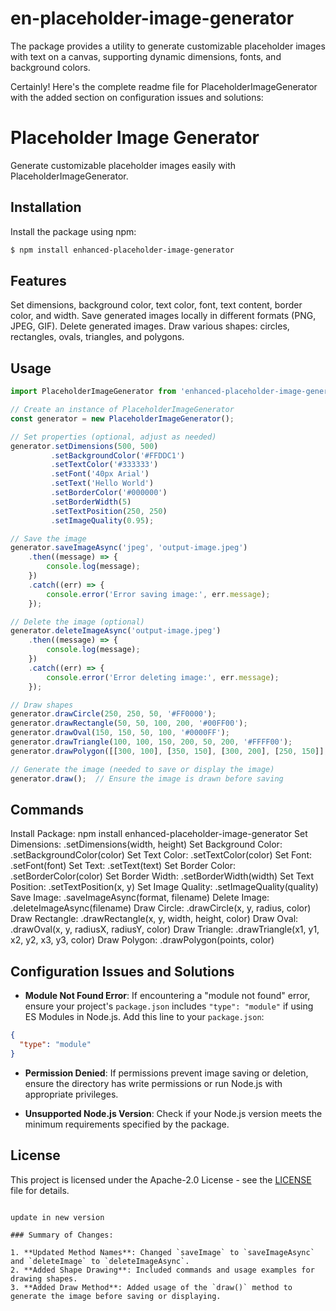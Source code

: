 # en-placeholder-image-generator
The package provides a utility to generate customizable placeholder images with text on a canvas, supporting dynamic dimensions, fonts, and background colors.



Certainly! Here's the complete readme file for PlaceholderImageGenerator with the added section on configuration issues and solutions:


# Placeholder Image Generator

Generate customizable placeholder images easily with PlaceholderImageGenerator.

## Installation

Install the package using npm:

```bash
$ npm install enhanced-placeholder-image-generator
```

## Features

Set dimensions, background color, text color, font, text content, border color, and width.
Save generated images locally in different formats (PNG, JPEG, GIF).
Delete generated images.
Draw various shapes: circles, rectangles, ovals, triangles, and polygons.

## Usage

```javascript
import PlaceholderImageGenerator from 'enhanced-placeholder-image-generator';

// Create an instance of PlaceholderImageGenerator
const generator = new PlaceholderImageGenerator();

// Set properties (optional, adjust as needed)
generator.setDimensions(500, 500)
         .setBackgroundColor('#FFDDC1')
         .setTextColor('#333333')
         .setFont('40px Arial')
         .setText('Hello World')
         .setBorderColor('#000000')
         .setBorderWidth(5)
         .setTextPosition(250, 250)
         .setImageQuality(0.95);

// Save the image
generator.saveImageAsync('jpeg', 'output-image.jpeg')
    .then((message) => {
        console.log(message);
    })
    .catch((err) => {
        console.error('Error saving image:', err.message);
    });

// Delete the image (optional)
generator.deleteImageAsync('output-image.jpeg')
    .then((message) => {
        console.log(message);
    })
    .catch((err) => {
        console.error('Error deleting image:', err.message);
    });

// Draw shapes
generator.drawCircle(250, 250, 50, '#FF0000');
generator.drawRectangle(50, 50, 100, 200, '#00FF00');
generator.drawOval(150, 150, 50, 100, '#0000FF');
generator.drawTriangle(100, 100, 150, 200, 50, 200, '#FFFF00');
generator.drawPolygon([[300, 100], [350, 150], [300, 200], [250, 150]], '#FF00FF');

// Generate the image (needed to save or display the image)
generator.draw();  // Ensure the image is drawn before saving
```

## Commands

Install Package: npm install enhanced-placeholder-image-generator
Set Dimensions: .setDimensions(width, height)
Set Background Color: .setBackgroundColor(color)
Set Text Color: .setTextColor(color)
Set Font: .setFont(font)
Set Text: .setText(text)
Set Border Color: .setBorderColor(color)
Set Border Width: .setBorderWidth(width)
Set Text Position: .setTextPosition(x, y)
Set Image Quality: .setImageQuality(quality)
Save Image: .saveImageAsync(format, filename)
Delete Image: .deleteImageAsync(filename)
Draw Circle: .drawCircle(x, y, radius, color)
Draw Rectangle: .drawRectangle(x, y, width, height, color)
Draw Oval: .drawOval(x, y, radiusX, radiusY, color)
Draw Triangle: .drawTriangle(x1, y1, x2, y2, x3, y3, color)
Draw Polygon: .drawPolygon(points, color)


## Configuration Issues and Solutions

- **Module Not Found Error**: If encountering a "module not found" error, ensure your project's `package.json` includes `"type": "module"` if using ES Modules in Node.js. Add this line to your `package.json`:

```json
{
  "type": "module"
}
```

- **Permission Denied**: If permissions prevent image saving or deletion, ensure the directory has write permissions or run Node.js with appropriate privileges.

- **Unsupported Node.js Version**: Check if your Node.js version meets the minimum requirements specified by the package.

## License

This project is licensed under the Apache-2.0 License - see the [LICENSE](LICENSE) file for details.
```

update in new version

### Summary of Changes:

1. **Updated Method Names**: Changed `saveImage` to `saveImageAsync` and `deleteImage` to `deleteImageAsync`.
2. **Added Shape Drawing**: Included commands and usage examples for drawing shapes.
3. **Added Draw Method**: Added usage of the `draw()` method to generate the image before saving or displaying.


```



